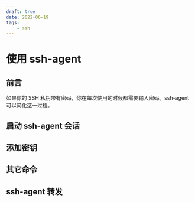 ```yaml
---
draft: true
date: 2022-06-19
tags:
    - ssh
---
```


# 使用 ssh-agent

## 前言

如果你的 SSH 私钥带有密码，你在每次使用的时候都需要输入密码。ssh-agent 可以简化这一过程。

## 启动 ssh-agent 会话

## 添加密钥

## 其它命令

## ssh-agent 转发
